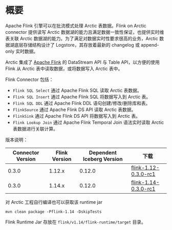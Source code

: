 # 概要
Apache Flink 引擎可以在批流模式处理 Arctic 表数据。Flink on Arctic connector 提供读写 Arctic 数据湖的能力且满足数据一致性保证，也提供实时维表关联 Arctic 数据湖的能力。为了满足对数据实时性要求很高的业务，Arctic 数据湖底层存储结构设计了 Logstore，其存放着最新的 changelog 或 append-only 实时数据。

Arctic 集成了 [Apache Flink](https://flink.apache.org/) 的 DataStream API 与 Table API，以方便的使用 Flink 从 Arctic 表中读取数据，或将数据写入
Arctic 表中。

Flink Connector 包括：

- `Flink SQL Select` 通过 Apache Flink SQL 读取 Arctic 表数据。
- `Flink SQL Insert` 通过 Apache Flink SQL 将数据写入到 Arctic 表。
- `Flink SQL DDL` 通过 Apache Flink DDL 语句创建/修改/删除库和表。
- `FlinkSource` 通过 Apache Flink DS API 读取 Arctic 表数据。
- `FlinkSink` 通过 Apache Flink DS API 将数据写入到 Arctic 表。
- `Flink Lookup Join` 通过 Apache Flink Temporal Join 语法实时读取 Arctic 表数据进行关联计算。

版本说明：

| Connector Version | Flink Version     | Dependent Iceberg Version |  下载 |
| ----------------- | ----------------- |  ----------------- |  ----------------- |
| 0.3.0             | 1.12.x            | 0.12.0            | [flink-1.12-0.3.0-rc1](https://github.com/NetEase/arctic/releases/download/v0.3.0-rc1/arctic-flink-runtime-1.12-0.3.0.jar)|
| 0.3.0             | 1.14.x            | 0.12.0            | [flink-1.14-0.3.0-rc1](https://github.com/NetEase/arctic/releases/download/v0.3.0-rc1/arctic-flink-runtime-1.14-0.3.0.jar)|

对 Arctic 工程自行编译也可以获取该 runtime jar

`mvn clean package -Pflink-1.14 -DskipTests`

Flink Runtime Jar 存放在 `flink/v1.14/flink-runtime/target` 目录。

